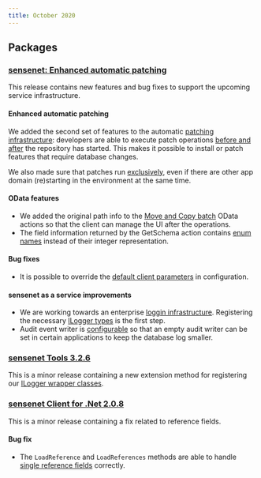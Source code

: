 ```yaml
---
title: October 2020
---
```


## Packages
### [sensenet: Enhanced automatic patching](https://github.com/SenseNet/sensenet/releases/tag/auto-patch-v2)

This release contains new features and bug fixes to support the upcoming service infrastructure.

#### Enhanced automatic patching
We added the second set of features to the automatic [patching infrastructure](https://github.com/SenseNet/sensenet/issues/361): developers are able to execute patch operations [before and after](https://github.com/sensenet/sensenet/issues/1068) the repository has started. This makes it possible to install or patch features that require database changes.

We also made sure that patches run [exclusively](https://github.com/sensenet/sensenet/issues/1065), even if there are other app domain (re)starting in the environment at the same time.

#### OData features
- We added the original path info to the [Move and Copy batch](https://github.com/sensenet/sensenet/issues/1161) OData actions so that the client can manage the UI after the operations.
- The field information returned by the GetSchema action contains [enum names](https://github.com/sensenet/sensenet/issues/1150) instead of their integer representation.

#### Bug fixes
- It is possible to override the [default client parameters](https://github.com/SenseNet/sensenet/issues/1169) in configuration.

#### sensenet as a service improvements
- We are working towards an enterprise [loggin infrastructure](https://github.com/sensenet/sensenet/issues/1027). Registering the necessary [ILogger types](https://github.com/SenseNet/sensenet/pull/1151) is the first step.
- Audit event writer is [configurable](https://github.com/sensenet/sensenet/issues/1167) so that an empty audit writer can be set in certain applications to keep the database log smaller.

### [sensenet Tools 3.2.6](https://github.com/SenseNet/sn-tools/releases/tag/v3.2.6)

This is a minor release containing a new extension method for registering our [ILogger wrapper classes](https://github.com/SenseNet/sn-tools/pull/54).

### [sensenet Client for .Net 2.0.8](https://github.com/SenseNet/sn-client-dotnet/releases/tag/v2.0.8)

This is a minor release containing a fix related to reference fields.

#### Bug fix
- The `LoadReference` and `LoadReferences` methods are able to handle [single reference fields](https://github.com/sensenet/sn-client-dotnet/issues/47) correctly.